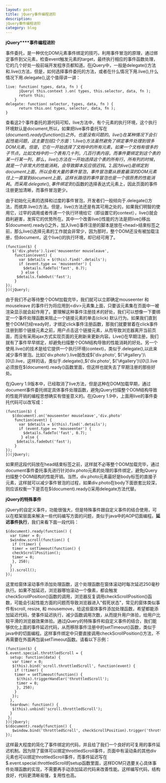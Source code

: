 ```yaml
---
layout: post
title: jQuery事件编程进阶
description: 
jQuery事件编程进阶
category: blog
---
```


**jQuery****事件编程进阶**

事件委托，是一种优化DOM元素事件绑定的技巧，利用事件冒泡的原理，通过绑定事件到父元素，检查event触发元素的target，最终执行相应的事件函数处理，它的几个好处一般前端开发程序员都知道。在jQuery中，一般是delegate()方法和.live()方法，但是，如何选择事件委托的方法，或者在什么情况下用.live(),什么情况下用.delegate(),这个值得讲一讲：
    
    live: function( types, data, fn ) {
          jQuery( this.context ).on( types, this.selector, data, fn );
          return this;
        }
    delegate: function( selector, types, data, fn ) {
          return this.on( types, selector, data, fn );
    }

查看这2个事件委托的源代码可知，live方法中，有个元素的执行环境，这个执行环境默认是document,所以，如果把live事件委托写在$(document).ready(function() {})之外，也是没有问题的。live()在某种情况下会引起性能问题，这主要包括2个方面：1.live()方法虽然避免了绑定事件处理到很多DOM元素，但是，它在一开始选择了文档中的所有元素，如果一个文档有很多的子节点，比如文档中的一个表有几十列，几百行表内容，而事件要绑定到这个表的某一行某一列，那么，live()方法在一开始选择这个表的所有行，所有列的时候，就是一个非常大的性能消耗，会导致脚本反应很迟钝。2.因为live()是绑定到document上面，所以会有大量的事件冒泡，事件冒泡要从嵌套最深的DOM元素往上一直冒到document上面，这样长路径的事件冒泡也是一个很昂贵的性能消耗。而采用.delegate(),事件绑定到$()函数的选择表达式元素上，因此页面的事件注册更加清晰，而事件冒泡更少。

由于初始化元素的选择和过度的事件冒泡，开发者们一般倾向于.delegate()方法，而摈弃.live()方法。但是，live()方法还是有其可用之处的，如果我们明智的使用它，过早的调用或者传递一个执行环境给它（即设置它的context），live()就会趋利避害，发挥它的优势所在。其中一个改善live()性能的方法是把live()移出$(document).ready()之外，加入live()事件注册的脚本是放在<head\>结束标签之前，那么live()选择元素的工作就会非常少，因为那时，整个DOM还没有被加载注册，但document，这个live()的执行环境，却已经可用了。
    
    (function($) {
       $('div.photo').live('mouseenter mouseleave',
        function(event) {
          var $details = $(this).find('.details');
          if (event.type == 'mouseenter') {
            $details.fadeTo('fast', 0.7);
           } else {
         $details.fadeOut('fast');
        }
    });
    })(jQuery);

由于我们不必等待整个DOM加载完毕，我们就可以立即确定mouseenter 和mouseleave 的事件行为将应用到<div\>元素集上面，只要该元素集在页面中一被渲染显示就会起作用了。要理解这种事件注册技术的好处，我们可以想像一下要绑定一个事件处理函数来阻止一个链接元素的单击(click) 默认行为。如果我们直到整个DOM已经ready时，才绑定click事件注册函数，那我们就要冒着在click事件注册到那个链接元素之前，用户点击这个链接元素，从而导致浏览器离开当前页面，而没有采用ajax方式实现页面的无刷新来更新内容。Live()在早期注册，我们就有了事件早早绑定，却避免扫描整个DOM结构导致的性能消耗的好处。另一个使用.live()的技术是给它提供一个执行环境(context)，类似于.delegate(),以此来减少事件冒泡。比如('div.photo').live就改成$('div.photo', $('\#gallery')\[0\]).live，这样的话，类似于.delegate(),$('div.photo', $('\#gallery')\[0\]).live必须放在$(document).ready()函数里面，但这样也就失去了早期注册的那些好处。

在jQuery 1.9版本中，已经取消了live方法，但是这种在DOM加载早期，通过document事件委托绑定具体事件处理函数，避免jQuery扫描整个DOM结构导致的性能开销的编程思想确实有借鉴意义的。在jQuery 1.9中，上面用live的事件委托代码可以改写成：
    
    (function($) {
       $(document).on('mouseenter mouseleave','div.photo'
        function(event) {
          var $details = $(this).find('.details');
          if (event.type == 'mouseenter') {
            $details.fadeTo('fast', 0.7);
           } else {
         $details.fadeOut('fast');
        }
    });
    })(jQuery);

如果把这段代码放在head结束标签之前，这样就不必等整个DOM加载完毕，通过document事件委托事先进行针对div.photo元素的处理的事件绑定，避免jQuery扫描整个DOM结构的性能开销。当然，div.photo元素最好是body标签的直接子元素，这样就可以减少事件冒泡的过程，如果div.photo在body下面嵌套比较深，则应该权衡一下是否在$(document).ready()采用delegate方法代替。

**jQuery的特殊事件**

jQuery的自定义事件，功能很强大，但是特殊事件跟自定义事件的结合使用，可以在框架层面来解决一些代码编写方面的问题，类似于java中的AOP切面编程。**延迟事件执行**，我们来看下面一段代码：
    
    $(document).ready(function() {
      var timer = 0;
      $window.scroll(function() {
       if (!timer) {
       timer = setTimeout(function() {
       checkScrollPosition();
       timer = 0;
       }, 250);
      }
      }).scroll();
    });

这里给窗体滚动事件添加处理函数，这个处理函数在窗体滚动时每次延迟250毫秒执行。如果不加延迟，浏览器哪怕滚动一个像素，都会触发checkScrollPosition()函数的调用，浏览器反复调用checkScrollPosition()函数，可能会引起性能方面的问题而导致浏览器进入"假死状态"，常见的窗体类似事件有scroll, resize, 和 mousemove，给这些窗体事件添加处理函数，希望都能添加延迟代码，使事件延迟执行，减少函数调用次数，从而提升用户体验，给用户比较平滑的浏览器效果体验。通过jQuery的特殊事件和自定义事件的结合，我们能够优化上面的事件延迟代码，从而移除事件注册中的setTimeout()函数，类似于java中的切面编程。这样事件绑定中只要直接调用checkScrollPosition()方法，不再需要在外面再包装setTimeout函数。请看以下示例：
    
    (function($) {
    $.event.special.throttledScroll = {
      setup: function(data) {
       var timer = 0;
       $(this).bind('scroll.throttledScroll', function(event) {
        if (!timer) {
        timer = setTimeout(function() {
         $(this).triggerHandler('throttledScroll');
         timer = 0;
         }, 250);
        }
       });
      },
      teardown: function() {
       $(this).unbind('scroll.throttledScroll');
      }
     };
    })(jQuery);
    $(document).ready(function() {
       $window.bind('throttledScroll', checkScrollPosition).trigger('throttledScroll');
    });

这样最大程度的简化了事件绑定的代码，并且给了我们一个良好的可复用的事件延迟机制。因为除了窗体可以绑定throttledScroll事件，页面中有滚动条的其他div元素也可以绑定throttledScroll事件，而事件延迟写在$.event.special.throttledScroll的setup函数里面，这样DOM只选要关心具体事件处理函数的实现，不需要再手动添加延迟代码来改善性能。这样编写代码，结构良好，代码更清晰易懂，复用性也高。